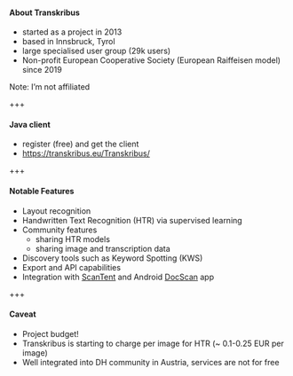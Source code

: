 #### About Transkribus

* started as a project in 2013
* based in Innsbruck, Tyrol
* large specialised user group (29k users)
* Non-profit European Cooperative Society (European Raiffeisen model) since 2019

Note: I’m not affiliated

+++

#### Java client

* register (free) and get the client
* https://transkribus.eu/Transkribus/


+++

#### Notable Features

* Layout recognition
* Handwritten Text Recognition (HTR) via supervised learning
* Community features
    * sharing HTR models
    * sharing image and transcription data
* Discovery tools such as Keyword Spotting (KWS)
* Export and API capabilities
* Integration with [ScanTent](https://readcoop.eu/scantent/) and Android [DocScan](https://play.google.com/store/apps/details?id=at.ac.tuwien.caa.docscan) app

+++

#### Caveat

* Project budget!
* Transkribus is starting to charge per image for HTR (~ 0.1-0.25 EUR per image)
* Well integrated into DH community in Austria, services are not for free
